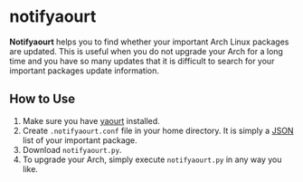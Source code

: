 
notifyaourt
===========

**Notifyaourt** helps you to find whether your important Arch Linux packages are updated. This is useful when you do not upgrade your Arch for a long time and you have so many updates that it is difficult to search for your important packages update information.

How to Use
----------

 1. Make sure you have [yaourt][1] installed.
 2. Create ``.notifyaourt.conf`` file in your home directory. It is simply a [JSON][2] list of your important package.
 3. Download ``notifyaourt.py``.
 4. To upgrade your Arch, simply execute ``notifyaourt.py`` in any way you like.

  [1]: https://aur.archlinux.org/packages/yaourt/
  [2]: http://www.json.org/
